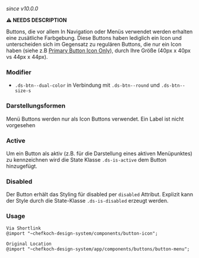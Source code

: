 *since v10.0.0*

__⚠️ NEEDS DESCRIPTION__

Buttons, die vor allem In Navigation oder Menüs verwendet werden erhalten eine zusätliche Farbgebung. Diese Buttons haben lediglich ein Icon und unterscheiden sich im Gegensatz zu regulären Buttons, die nur ein Icon haben (siehe z.B [Primary Button Icon Only](#group-buttons-component-primary)), durch Ihre Größe (40px x 40px vs 44px x 44px).

### Modifier
* `.ds-btn--dual-color` in Verbindung mit `.ds-btn--round`  und `.ds-btn--size-s`

### Darstellungsformen
Menü Buttons werden nur als Icon Buttons verwendet. Ein Label ist nicht vorgesehen

### Active
Um ein Button als aktiv (z.B. für die Darstellung eines aktiven Menüpunktes) zu kennzeichnen wird die State Klasse `.ds-is-active` dem Button hinzugefügt.
### Disabled
Der Button erhält das Styling für disabled per `disabled` Attribut. Explizit kann der Style durch die State-Klasse `.ds-is-disabled` erzeugt werden.

### Usage  
    
    Via Shortlink 
    @import "~chefkoch-design-system/components/button-icon";
    
    Original Location
    @import "~chefkoch-design-system/app/components/buttons/button-menu";

